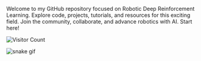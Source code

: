 Welcome to my GitHub repository focused on Robotic Deep Reinforcement Learning. Explore code, projects, tutorials, and resources for this exciting field. Join the community, collaborate, and advance robotics with AI. Start here!

![Visitor Count](https://visitor-badge.laobi.icu/badge?page_id=eather0056.yourrepo)



![snake gif](https://github.com/eather0056/eather0056/blob/output/github-contribution-grid-snake.svg)

